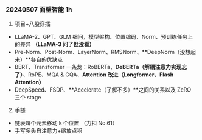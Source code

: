 ### 20240507	面壁智能	1h

1. 项目+八股穿插

- LLaMA-2、GPT、GLM 细问，模型架构、位置编码、Norm、预训练任务上的差异 **（LLaMA-3 问了但没看）**
- Pre-Norm、Post-Norm、LayerNorm、RMSNorm、**DeepNorm（没想起来）**各自的优缺点
- BERT、Transformer 一条龙：RoBERTa、**DeBERTa（解耦注意力实现忘了）**、RoPE、MQA & GQA、**Attention 改进（Longformer、Flash Attention）**
- DeepSpeed、FSDP、**Accelerate（了解不多）**之间的关系以及 ZeRO 三个 stage

2. 手搓

- 链表每个元素移动 k 个位置 （力扣 No.61）
- 手写多头自注意力+缩放点积